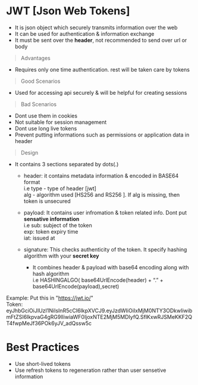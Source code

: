 # JWT [Json Web Tokens]

- It is json object which securely transmits information over the web <br>
- It can be used for authentication & information exchange <br>
- It must be sent over the **header**, not recommended to send over url or body
  
> Advantages <br>
- Requires only one time authentication. rest will be taken care by tokens <br>

> Good Scenarios <br>
- Used for accessing api securely & will be helpful for creating sessions <br>

> Bad Scenarios <br>
- Dont use them in cookies <br>
- Not suitable for session management <br>
- Dont use long live tokens
- Prevent putting informations such as permissions or application data in header

> Design
- It contains 3 sections separated by dots(.) <br>
  - header: it contains metadata information & encoded in BASE64 format <br> 
    i.e type - type of header [jwt] <br>
        alg - algorithm used [HS256 and RS256 ]. If alg is missing, then token is unsecured <br>
        
  - payload: It contains user infromation & token related info. Dont put **sensative information** <br>
    i.e sub: subject of the token <br>
        exp: token expiry time <br>
        iat: issued at <br>
     
  - signature: This checks authenticity of the token. It specify hashing algorithm with your **secret key** <br>
    - It combines header & payload with base64 encoding along with hash algorithm <br>
      i.e  HASHINGALGO( base64UrlEncode(header) + “.” + base64UrlEncode(payload),secret) <br>
    

Example: Put this in "https://jwt.io/" <br>
Token: eyJhbGciOiJIUzI1NiIsInR5cCI6IkpXVCJ9.eyJzdWIiOiIxMjM0NTY3ODkwIiwibmFtZSI6IkpvaG4gRG9lIiwiaWF0IjoxNTE2MjM5MDIyfQ.SflKxwRJSMeKKF2QT4fwpMeJf36POk6yJV_adQssw5c <br>

# Best Practices
- Use short-lived tokens
- Use refresh tokens to regeneration rather than user sensetive information
